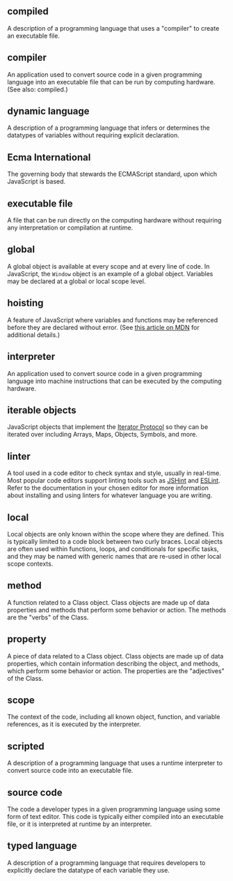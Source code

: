 ## compiled
A description of a programming language that uses a "compiler" to create an executable file.

## compiler
An application used to convert source code in a given programming language into an executable file that can be run by computing hardware. (See also: compiled.)

## dynamic language
A description of a programming language that infers or determines the datatypes of variables without requiring explicit declaration.

## Ecma International
The governing body that stewards the ECMAScript standard, upon which JavaScript is based. 

## executable file
A file that can be run directly on the computing hardware without requiring any interpretation or compilation at runtime.

## global
A global object is available at every scope and at every line of code. In JavaScript, the `Window` object is an example of a global object. Variables may be declared at a global or local scope level.

## hoisting
A feature of JavaScript where variables and functions may be referenced before they are declared without error. (See [this article on MDN](https://developer.mozilla.org/en-US/docs/Glossary/Hoisting) for additional details.)

## interpreter
An application used to convert source code in a given programming language into machine instructions that can be executed by the computing hardware.

## iterable objects
JavaScript objects that implement the [Iterator Protocol](https://developer.mozilla.org/en-US/docs/Web/JavaScript/Reference/Iteration_protocols) so they can be iterated over including Arrays, Maps, Objects, Symbols, and more. 

## linter
A tool used in a code editor to check syntax and style, usually in real-time. Most popular code editors support linting tools such as [JSHint](http://jshint.com/) and [ESLint](http://eslint.org/). Refer to the documentation in your chosen editor for more information about installing and using linters for whatever language you are writing.

## local
Local objects are only known within the scope where they are defined. This is typically limited to a code block between two curly braces. Local objects are often used within functions, loops, and conditionals for  specific tasks, and they may be named with generic names that are re-used in other local scope contexts.

## method
A function related to a Class object. Class objects are made up of data properties and methods that perform some behavior or action. The methods are the "verbs" of the Class.

## property
A piece of data related to a Class object. Class objects are made up of data properties, which contain information describing the object, and methods, which perform some behavior or action. The properties are the "adjectives" of the Class.

## scope
The context of the code, including all known object, function, and variable references, as it is executed by the interpreter.

## scripted
A description of a programming language that uses a runtime interpreter to convert source code into an executable file.

## source code
The code a developer types in a given programming language using some form of text editor. This code is typically either compiled into an executable file, or it is interpreted at runtime by an interpreter.

## typed language
A description of a programming language that requires developers to explicitly declare the datatype of each variable they use.



